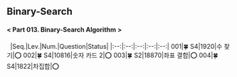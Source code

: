 ## Binary-Search
#### < Part 013. Binary-Search Algorithm >
&nbsp;
|Seq.|Lev.|Num.|Question|Status|
|:--:|:--:|:--:|:--:|:--:|
001|🍀 S4|1920|수 찾기|:o:
002|🍀 S4|10816|숫자 카드 2|:o:
003|🍀 S2|18870|좌표 결합|:o:
004|🍀 S4|1822|차집합|:o:
